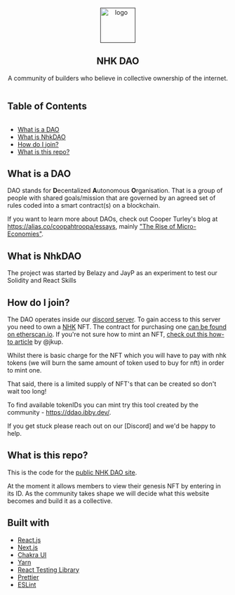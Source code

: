 
<!-- ALL-CONTRIBUTORS-BADGE:START - Do not remove or modify this section -->
<!-- ALL-CONTRIBUTORS-BADGE:END -->
<!-- LOGO -->

<p align="center">
    <a href="">
    <img src="public/logo512.png" alt="logo" width="80" height="80"/>
    </a>
    <h2 align="center">NHK DAO</h2>
    <p align="center">
    A community of builders who believe in collective ownership of the internet.
    </p>
</p>



<!-- Table of Contents -->

<summary><h2 style="display: inline-block">Table of Contents</h2></summary>
<ul>
    <li><a href="#what-is-a-dao">What is a DAO</a></li>
    <li><a href="#what-is-NhkDAO">What is  NhkDAO</a></li>
    <li><a href="#how-do-i-join">How do I join?</a></li>
    <li><a href="#what-is-this-repo">What is this repo?</a></li>

</ul>


## What is a DAO

DAO stands for **D**ecentalized **A**utonomous **O**rganisation. That is a group of people with shared goals/mission that are governed by an agreed set of rules coded into a smart contract(s) on a blockchain.

If you want to learn more about DAOs, check out Cooper Turley's blog at https://alias.co/coopahtroopa/essays, mainly ["The Rise of Micro-Economies"](https://coopahtroopa.mirror.xyz/gWY6Kfebs9wHdfoZZswfiLTBVzfKiyFaIwNf2q8JpgI).

## What is NhkDAO

The project was started by Belazy and JayP as an experiment to test our Solidity and React Skills

## How do I join?

The DAO operates inside our [discord server](https://discord.gg/ASjBPJuNhS). To gain access to this server you need to own a [NHK]() NFT. The contract for purchasing one [can be found on etherscan.io](). If you're not sure how to mint an NFT, [check out this how-to article](https://jonkuperman.com/how-to-join-developer-dao/) by @jkup.

Whilst there is basic charge for the NFT which you will have to pay with nhk tokens (we will burn the same amount of token used to buy for nft) in order to mint one. 

That said, there is a limited supply of NFT's that can be created so don't wait too long!

To find available tokenIDs you can mint try this tool created by the community - https://ddao.ibby.dev/.

If you get stuck please reach out on our [Discord] and we'd be happy to help.

## What is this repo?

This is the code for the [public NHK DAO site](https://developerdao.com/).

At the moment it allows members to view their genesis NFT by entering in its ID. As the community takes shape we will decide what this website becomes and build it as a collective.

## Built with

- [React.js](https://reactjs.org/)
- [Next.js](https://nextjs.org/)
- [Chakra UI](https://chakra-ui.com/)
- [Yarn](https://yarnpkg.com/)
- [React Testing Library](https://testing-library.com/docs/react-testing-library/intro/)
- [Prettier](https://prettier.io/)
- [ESLint](https://eslint.org/)



